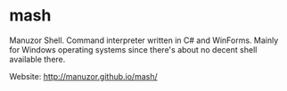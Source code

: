 mash
====

Manuzor Shell. Command interpreter written in C# and WinForms. Mainly for Windows operating systems since there's about no decent shell available there.

Website: http://manuzor.github.io/mash/